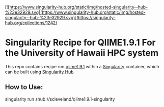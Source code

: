[![https://www.singularity-hub.org/static/img/hosted-singularity--hub-%23e32929.svg](https://www.singularity-hub.org/static/img/hosted-singularity--hub-%23e32929.svg)](https://singularity-hub.org/collections/1242)
# Singularity Recipe for QIIME1.9.1 For the University of Hawaii HPC system

This repo contains recipe run [qiime1.9.1](https://qiime.org) within a
[Singularity](https://singularity.lbl.gov/) container, which can be built
using [Singularity Hub](https://singularity-hub.org/)

## How to Use:
singularity run shub://scleveland/qiime1.9.1-singularity

